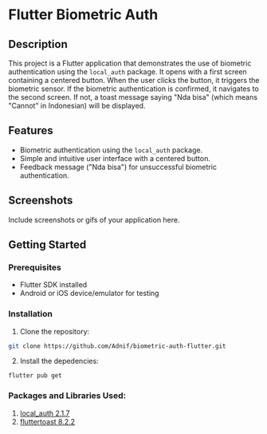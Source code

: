 # Flutter Biometric Auth

## Description

This project is a Flutter application that demonstrates the use of biometric authentication using the `local_auth` package. It opens with a first screen containing a centered button. When the user clicks the button, it triggers the biometric sensor. If the biometric authentication is confirmed, it navigates to the second screen. If not, a toast message saying "Nda bisa" (which means "Cannot" in Indonesian) will be displayed.

## Features

- Biometric authentication using the `local_auth` package.
- Simple and intuitive user interface with a centered button.
- Feedback message ("Nda bisa") for unsuccessful biometric authentication.

## Screenshots

Include screenshots or gifs of your application here.

## Getting Started

### Prerequisites

- Flutter SDK installed
- Android or iOS device/emulator for testing

### Installation

1. Clone the repository:

```bash
git clone https://github.com/Adnif/biometric-auth-flutter.git
```

2. Install the depedencies:
```
flutter pub get
```

### Packages and Libraries Used:
1. [local_auth 2.1.7](https://pub.dev/packages/local_auth)
2. [fluttertoast 8.2.2](https://pub.dev/packages/fluttertoast)

